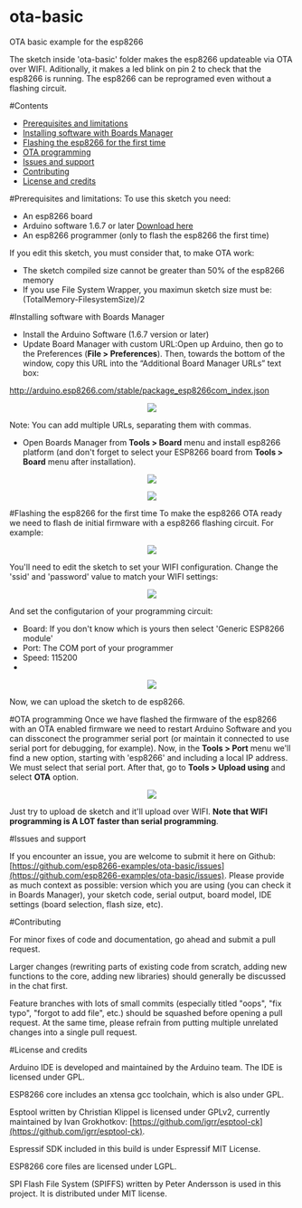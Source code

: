 # ota-basic
OTA basic example for the esp8266

The sketch inside 'ota-basic' folder makes the esp8266 updateable via OTA over WIFI. Aditionally, it makes a led blink on pin 2 to check that the esp8266 is running.
The esp8266 can be reprogramed even without a flashing circuit.

#Contents
  * [Prerequisites and limitations](#prerequisites-and-limitations)
  * [Installing software with Boards Manager](#installing-software-with-boards-manager)
  * [Flashing the esp8266 for the first time](#flashing-the-esp8266-for-the-first-time)
  * [OTA programming](#ota-programming)
  * [Issues and support](#issues-and-support)
  * [Contributing](#contributing)
  * [License and credits](#license-and-credits)



#Prerequisites and limitations:
To use this sketch you need:
  - An esp8266 board
  - Arduino software 1.6.7 or later [Download here](https://www.arduino.cc/en/Main/Software)
  - An esp8266 programmer (only to flash the esp8266 the first time)

If you edit this sketch, you must consider that, to make OTA work:
  - The sketch compiled size cannot be greater than 50% of the esp8266 memory
  - If you use File System Wrapper, you maximun sketch size must be: (TotalMemory-FilesystemSize)/2

#Installing software with Boards Manager
 * Install the Arduino Software (1.6.7 version or later)
 * Update Board Manager with custom URL:Open up Arduino, then go to the Preferences (**File > Preferences**). Then, towards the bottom of the window, copy this URL into the “Additional Board Manager URLs” text box:

  http://arduino.esp8266.com/stable/package_esp8266com_index.json

 <p align="center"><img src ="./img/arduino-board-manager-link.png?raw=true"></p>

 Note: You can add multiple URLs, separating them with commas.
 
 * Open Boards Manager from **Tools > Board** menu and install esp8266 platform (and don't forget to select your ESP8266 board from **Tools > Board** menu after installation).
 
 <p align="center"><img src ="./img/arduino-board-install.png?raw=true"></p>
 <p align="center"><img src ="./img/arduino-board-select.png?raw=true"></p>

#Flashing the esp8266 for the first time
To make the esp8266 OTA ready we need to flash de initial firmware with a esp8266 flashing circuit. For example:

 <p align="center"><img src ="./img/arduino-board-flashing.png?raw=true"></p>

You'll need to edit the sketch to set your WIFI configuration. Change the 'ssid' and 'password' value to match your WIFI settings:
 <p align="center"><img src ="./img/arduino-sketch-edit.png?raw=true"></p>

And set the configutarion of your programming circuit:
 - Board: If you don't know which is yours then select 'Generic ESP8266 module'
 - Port: The COM port of your programmer
 - Speed: 115200
 -
 <p align="center"><img src ="./img/arduino-upload-speed.png?raw=true"></p>

 Now, we can upload the sketch to de esp8266.
 
 #OTA programming
  Once we have flashed the firmware of the esp8266 with an OTA enabled firmware we need to restart Arduino Software and you can dissconect the programmer serial port (or maintain it connected to use serial port for debugging, for example).
  Now, in the **Tools > Port** menu we'll find a new option, starting with 'esp8266' and including a local IP address. We must select that serial port. After that, go to **Tools > Upload using** and select **OTA** option.
  
  <p align="center"><img src ="./img/arduino-sketch-ota-option.png?raw=true"></p>
  
  Just try to upload de sketch and it'll upload over WIFI. **Note that WIFI programming is A LOT faster than serial programming**.
 
#Issues and support

If you encounter an issue, you are welcome to submit it here on Github: [https://github.com/esp8266-examples/ota-basic/issues](https://github.com/esp8266-examples/ota-basic/issues). Please provide as much context as possible: version which you are using (you can check it in Boards Manager), your sketch code, serial output, board model, IDE settings (board selection, flash size, etc).

#Contributing

For minor fixes of code and documentation, go ahead and submit a pull request.

Larger changes (rewriting parts of existing code from scratch, adding new functions to the core, adding new libraries) should generally be discussed in the chat first.

Feature branches with lots of small commits (especially titled "oops", "fix typo", "forgot to add file", etc.) should be squashed before opening a pull request. At the same time, please refrain from putting multiple unrelated changes into a single pull request.

#License and credits

Arduino IDE is developed and maintained by the Arduino team. The IDE is licensed under GPL.

ESP8266 core includes an xtensa gcc toolchain, which is also under GPL.

Esptool written by Christian Klippel is licensed under GPLv2, currently maintained by Ivan Grokhotkov: [https://github.com/igrr/esptool-ck](https://github.com/igrr/esptool-ck).

Espressif SDK included in this build is under Espressif MIT License.

ESP8266 core files are licensed under LGPL.

SPI Flash File System (SPIFFS) written by Peter Andersson is used in this project. It is distributed under MIT license.
